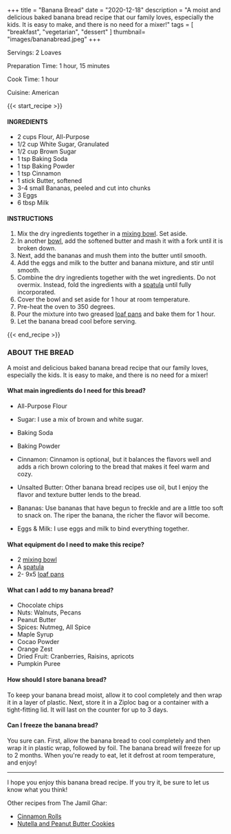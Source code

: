 +++
title = "Banana Bread"
date = "2020-12-18"
description = "A moist and delicious baked banana bread recipe that our family loves, especially the kids. It is easy to make, and there is no need for a mixer!"
tags = [
    "breakfast",
    "vegetarian",
    "dessert"
]
thumbnail= "images/bananabread.jpeg"
+++

Servings: 2 Loaves <!--more-->

Preparation Time: 1 hour, 15 minutes 

Cook Time: 1 hour 

Cuisine: American

{{< start_recipe >}}

#### INGREDIENTS

* 2 cups Flour, All-Purpose 
* 1/2 cup White Sugar, Granulated 
* 1/2 cup Brown Sugar
* 1 tsp Baking Soda
* 1 tsp Baking Powder
* 1 tsp Cinnamon  
* 1 stick Butter, softened 
* 3-4 small Bananas, peeled and cut into chunks 
* 3 Eggs 
* 6 tbsp Milk 

#### INSTRUCTIONS 

1. Mix the dry ingredients together in a [mixing bowl](https://amzn.to/3rczKGV). Set aside. 
2. In another [bowl](https://amzn.to/3rczKGV), add the softened butter and mash it with a fork until it is broken down. 
3. Next, add the bananas and mush them into the butter until smooth. 
4. Add the eggs and milk to the butter and banana mixture, and stir until smooth. 
5. Combine the dry ingredients together with the wet ingredients. Do not overmix. Instead, fold the ingredients with a [spatula](https://amzn.to/3E0CF9b) until fully incorporated.
6. Cover the bowl and set aside for 1 hour at room temperature. 
7. Pre-heat the oven to 350 degrees. 
8. Pour the mixture into two greased [loaf pans](https://amzn.to/3lhGhv0) and bake them for 1 hour. 
9. Let the banana bread cool before serving. 

{{< end_recipe >}}

### ABOUT THE BREAD 

A moist and delicious baked banana bread recipe that our family loves, especially the kids. It is easy to make, and there is no need for a mixer!

#### What main ingredients do I need for this bread?

* All-Purpose Flour

* Sugar: I use a mix of brown and white sugar. 

* Baking Soda 

* Baking Powder 

* Cinnamon: Cinnamon is optional, but it balances the flavors well and adds a rich brown coloring to the bread that makes it feel warm and cozy. 

* Unsalted Butter: Other banana bread recipes use oil, but I enjoy the flavor and texture butter lends to the bread. 

* Bananas: Use bananas that have begun to freckle and are a little too soft to snack on. The riper the banana, the richer the flavor will become. 

* Eggs & Milk: I use eggs and milk to bind everything together.

#### What equipment do I need to make this recipe?

* 2 [mixing bowl](https://amzn.to/3rczKGV)
* A [spatula](https://amzn.to/3E0CF9b)
* 2- 9x5 [loaf pans](https://amzn.to/3lhGhv0)

#### What can I add to my banana bread?

* Chocolate chips 
* Nuts: Walnuts, Pecans
* Peanut Butter 
* Spices: Nutmeg, All Spice
* Maple Syrup 
* Cocao Powder
* Orange Zest 
* Dried Fruit: Cranberries, Raisins, apricots
* Pumpkin Puree 

#### How should I store banana bread? 

To keep your banana bread moist, allow it to cool completely and then wrap it in a layer of plastic. Next, store it in a Ziploc bag or a container with a tight-fitting lid. It will last on the counter for up to 3 days. 

#### Can I freeze the banana bread?

You sure can. First, allow the banana bread to cool completely and then wrap it in plastic wrap, followed by foil. The banana bread will freeze for up to 2 months. When you're ready to eat, let it defrost at room temperature, and enjoy! 

---- 

I hope you enjoy this banana bread recipe. If you try it, be sure to let us know what you think!

Other recipes from The Jamil Ghar:

* [Cinnamon Rolls](https://www.jamilghar.com/recipe/cinnamon_rolls/)
* [Nutella and Peanut Butter Cookies](https://www.jamilghar.com/recipe/nutella_cookies/) 
